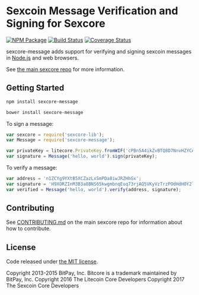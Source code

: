 # Sexcoin Message Verification and Signing for Sexcore


[![NPM Package](https://img.shields.io/npm/v/sexcore-message.svg?style=flat-square)](https://www.npmjs.org/package/sexcore-message)
[![Build Status](https://travis-ci.org/Sxcmarket/sexcore-message.svg?branch=master)](https://travis-ci.org/Sxcmarket/sexcore-message)
[![Coverage Status](https://coveralls.io/repos/github/Sxcmarket/sexcore-message/badge.svg?branch=master)](https://coveralls.io/github/Sxcmarket/sexcore-message?branch=master)

sexcore-message adds support for verifying and signing sexcoin messages in [Node.js](http://nodejs.org/) and web browsers.

See [the main sexcore repo](https://github.com/sxcmarket/sexcore) for more information.

## Getting Started

```sh
npm install sexcore-message
```

```sh
bower install sexcore-message
```

To sign a message:

```javascript
var sexcore = require('sexcore-lib');
var Message = require('sexcore-message');

var privateKey = litecore.PrivateKey.fromWIF('cPBn5A4ikZvBTQ8D7NnvHZYCAxzDZ5Z2TSGW2LkyPiLxqYaJPBW4');
var signature = Message('hello, world').sign(privateKey);
```

To verify a message:

```javascript
var address = 'n1ZCYg9YXtB5XCZazLxSmPDa8iwJRZHhGx';
var signature = 'H9XORZInM3B3a8BNS65kwgmbnqEuq73rjAQ5VKyVzTrzPOdHdHOY2lfoph5auvMgLSr7bh+nEQSG/f2kv9TnsbY=';
var verified = Message('hello, world').verify(address, signature);
```

## Contributing

See [CONTRIBUTING.md](https://github.com/sxcmarket/sexcore/blob/master/CONTRIBUTING.md) on the main sexcore repo for information about how to contribute.

## License

Code released under [the MIT license](https://github.com/litecoin-project/litecore/blob/master/LICENSE).

Copyright 2013-2015 BitPay, Inc. Bitcore is a trademark maintained by BitPay, Inc.
Copyright 2016 The Litecoin Core Developers
Copyright 2017 The Sexcoin Core Developers
